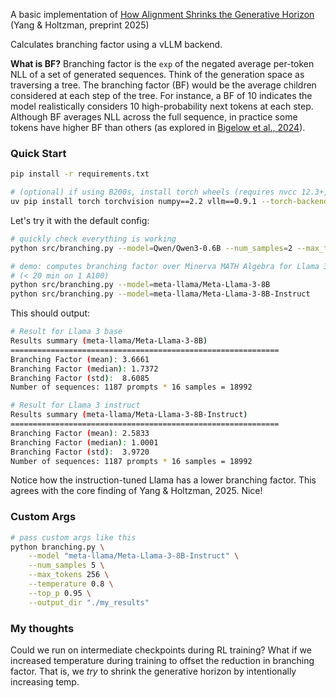 A basic implementation of [How Alignment Shrinks the Generative Horizon](https://arxiv.org/abs/2506.17871) (Yang & Holtzman, preprint 2025)

Calculates branching factor using a vLLM backend. 

**What is BF?** Branching factor is the `exp` of the negated average per-token NLL of a set of generated sequences. Think of the generation space as traversing a tree. The branching factor (BF) would be the average children considered at each step of the tree. For instance, a BF of 10 indicates the model realistically considers 10 high-probability next tokens at each step. Although BF averages NLL across the full sequence, in practice some tokens have higher BF than others (as explored in [Bigelow et al., 2024](https://arxiv.org/abs/2412.07961)).

### Quick Start

```sh
pip install -r requirements.txt

# (optional) if using B200s, install torch wheels (requires nvcc 12.3+, cuda 12.9+)
uv pip install torch torchvision numpy==2.2 vllm==0.9.1 --torch-backend=cu128 --force-reinstall
```

Let's try it with the default config:

```sh
# quickly check everything is working
python src/branching.py --model=Qwen/Qwen3-0.6B --num_samples=2 --max_tokens=128

# demo: computes branching factor over Minerva MATH Algebra for Llama 3 8B
# (< 20 min on 1 A100)
python src/branching.py --model=meta-llama/Meta-Llama-3-8B
python src/branching.py --model=meta-llama/Meta-Llama-3-8B-Instruct
```

This should output:

```sh
# Result for Llama 3 base
Results summary (meta-llama/Meta-Llama-3-8B)
============================================================
Branching Factor (mean): 3.6661
Branching Factor (median): 1.7372
Branching Factor (std):  8.6085
Number of sequences: 1187 prompts * 16 samples = 18992

# Result for Llama 3 instruct
Results summary (meta-llama/Meta-Llama-3-8B-Instruct)
============================================================
Branching Factor (mean): 2.5833
Branching Factor (median): 1.0001
Branching Factor (std):  3.9720
Number of sequences: 1187 prompts * 16 samples = 18992
```

Notice how the instruction-tuned Llama has a lower branching factor. This agrees with the core finding of Yang & Holtzman, 2025. Nice!

### Custom Args

```sh
# pass custom args like this
python branching.py \
    --model "meta-llama/Meta-Llama-3-8B-Instruct" \
    --num_samples 5 \
    --max_tokens 256 \
    --temperature 0.8 \
    --top_p 0.95 \
    --output_dir "./my_results"
```

### My thoughts

Could we run on intermediate checkpoints during RL training? What if we increased temperature during training to offset the reduction in branching factor. That is, we *try* to shrink the generative horizon by intentionally increasing temp.